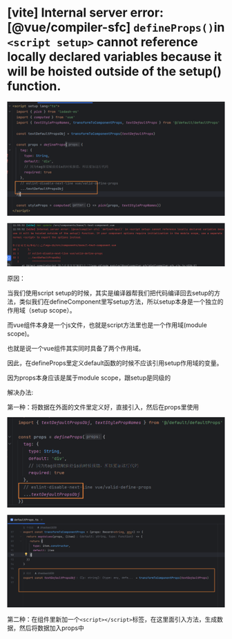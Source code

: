 # [vite] Internal server error:  [@vue/compiler-sfc] `defineProps()`in `<script setup>` cannot reference locally declared variables because it will be hoisted outside of the setup() function.

![Image text](../.vuepress/public/vueNotes/23/01.png)

![Image text](../.vuepress/public/vueNotes/23/02.png)

原因：

当我们使用script setup的时候，其实是编译器帮我们把代码编译回去setup的方法，类似我们在defineComponent里写setup方法，所以setup本身是一个独立的作用域（setup scope）。

而vue组件本身是一个js文件，也就是script方法里也是一个作用域(module scope)。

也就是说一个vue组件其实同时具备了两个作用域。

因此，在defineProps里定义default函数的时候不应该引用setup作用域的变量。

因为props本身应该是属于module scope，跟setup是同级的

解决办法:

第一种：将数据在外面的文件里定义好，直接引入，然后在props里使用

![Image text](../.vuepress/public/vueNotes/23/03.png)

![Image text](../.vuepress/public/vueNotes/23/04.png)

第二种：在组件里新加一个`<script></script>`标签，在这里面引入方法，生成数据，然后将数据加入props中
